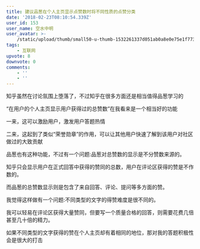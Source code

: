 ```yaml
---
title: 建议品葱在个人主页显示点赞数时将不同性质的点赞分类
date: '2018-02-23T08:10:54.339Z'
user_id: 153
user_name: 空水中明
user_avatar: >-
    /static/upload/thumb/small50-u-thumb-1532261337d051ab0a8e0e75e1f7739ef9ae51a160b.png
tags:
    - 互联网
upvote: 8
downvote: 0
comments:
    - ''
    - ''
---
```


知乎虽然在讨论氛围上堕落了，不过知乎在很多方面还是相当值得品葱学习的

“在用户的个人主页显示用户获得过的总赞数”在我看来是一个相当好的功能

一来，这可以激励用户，激发用户答题热情

二来，这起到了类似“荣誉勋章”的作用，可以让其他用户快速了解到该用户对社区做过的大致贡献

品葱也有这种功能，不过有一个问题:品葱对总赞数的显示是不分赞数来源的。

知乎只会显示用户在正式回答中获得的赞同的总数，用户在评论区获得的赞是不作数的。

而品葱的总赞数显示则是包含了来自回答、评论、提问等多方面的赞。

我觉得这样做有一个问题:不同类型的文字的得赞难度是很不同的。

我可以轻易在评论区获得大量赞同，但要写一个质量合格的回答，则需要花费几倍甚至几十倍的精力。

如果不同类型的文字获得的赞在个人主页却有着相同的地位，那对我的答题积极性会是很大的打击
